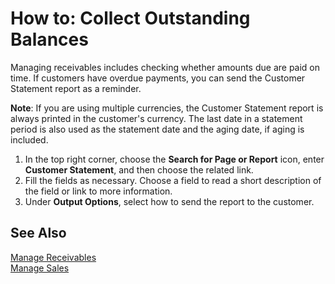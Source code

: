 <properties
                pageTitle="How to: Collect Outstanding Balances| Project “Madeira”"
                description="How to: Collect Outstanding Balances"
                services="project-madeira"
                documentationCenter=""
                authors="SorenGP"
/>
<tags
    ms.service="project-madeira"
    ms.topic="article"
    ms.author="SorenGP" />

# How to: Collect Outstanding Balances
Managing receivables includes checking whether amounts due are paid on time. If customers have overdue payments, you can send the Customer Statement report as a reminder.

**Note**: If you are using multiple currencies, the Customer Statement report is always printed in the customer's currency. The last date in a statement period is also used as the statement date and the aging date, if aging is included.

1. In the top right corner, choose the **Search for Page or Report** icon, enter **Customer Statement**, and then choose the related link.
2. Fill the fields as necessary. Choose a field to read a short description of the field or link to more information.
3. Under **Output Options**, select how to send the report to the customer.

## See Also
[Manage Receivables](receivables-manage-receivables.md)  
[Manage Sales](sales-manage-sales.md)
